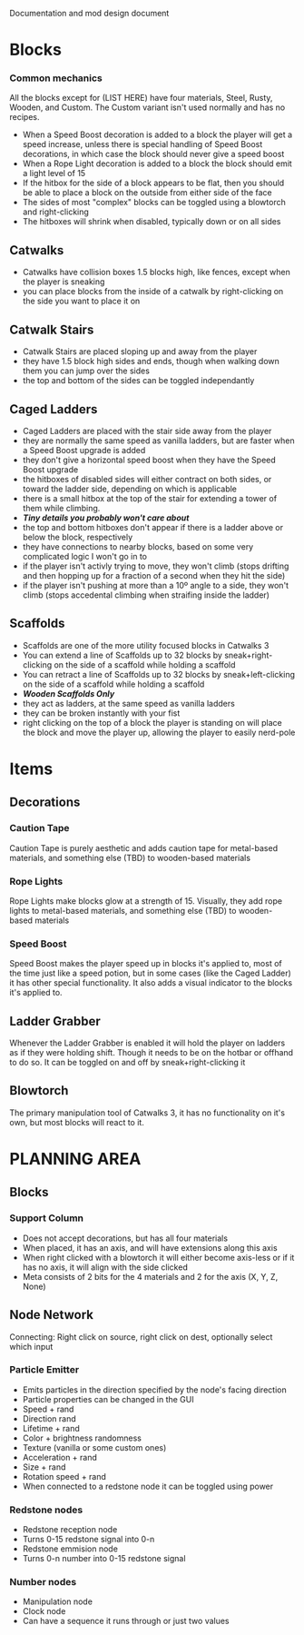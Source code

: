 Documentation and mod design document

# Blocks

### Common mechanics
All the blocks except for (LIST HERE) have four materials, Steel, Rusty, Wooden, and Custom. The Custom variant isn't used normally and has no recipes.

* When a Speed Boost decoration is added to a block the player will get a speed increase, unless there is special handling of Speed Boost decorations, in which case the block should never give a speed boost
* When a Rope Light decoration is added to a block the block should emit a light level of 15
* If the hitbox for the side of a block appears to be flat, then you should be able to place a block on the outside from either side of the face
* The sides of most "complex" blocks can be toggled using a blowtorch and right-clicking
* The hitboxes will shrink when disabled, typically down or on all sides

## Catwalks
* Catwalks have collision boxes 1.5 blocks high, like fences, except when the player is sneaking
* you can place blocks from the inside of a catwalk by right-clicking on the side you want to place it on

## Catwalk Stairs
* Catwalk Stairs are placed sloping up and away from the player
* they have 1.5 block high sides and ends, though when walking down them you can jump over the sides
* the top and bottom of the sides can be toggled independantly

## Caged Ladders
* Caged Ladders are placed with the stair side away from the player
* they are normally the same speed as vanilla ladders, but are faster when a Speed Boost upgrade is added
* they don't give a horizontal speed boost when they have the Speed Boost upgrade
* the hitboxes of disabled sides will either contract on both sides, or toward the ladder side, depending on which is applicable
* there is a small hitbox at the top of the stair for extending a tower of them while climbing.
* ***Tiny details you probably won't care about***
 * the top and bottom hitboxes don't appear if there is a ladder above or below the block, respectively
 * they have connections to nearby blocks, based on some very complicated logic I won't go in to
 * if the player isn't activly trying to move, they won't climb (stops drifting and then hopping up for a fraction of a second when they hit the side)
 * if the player isn't pushing at more than a 10º angle to a side, they won't climb (stops accedental climbing when straifing inside the ladder)

## Scaffolds
* Scaffolds are one of the more utility focused blocks in Catwalks 3
* You can extend a line of Scaffolds up to 32 blocks by sneak+right-clicking on the side of a scaffold while holding a scaffold
* You can retract a line of Scaffolds up to 32 blocks by sneak+left-clicking on the side of a scaffold while holding a scaffold
* ***Wooden Scaffolds Only*** 
 * they act as ladders, at the same speed as vanilla ladders
 * they can be broken instantly with your fist
 * right clicking on the top of a block the player is standing on will place the block and move the player up, allowing the player to easily nerd-pole

# Items

## Decorations

### Caution Tape
Caution Tape is purely aesthetic and adds caution tape for metal-based materials, and something else (TBD) to wooden-based materials

### Rope Lights
Rope Lights make blocks glow at a strength of 15. Visually, they add rope lights to metal-based materials, and something else (TBD) to wooden-based materials

### Speed Boost
Speed Boost makes the player speed up in blocks it's applied to, most of the time just like a speed potion, but in some cases (like the Caged Ladder) it has other special functionality. It also adds a visual indicator to the blocks it's applied to.

## Ladder Grabber
Whenever the Ladder Grabber is enabled it will hold the player on ladders as if they were holding shift. Though it needs to be on the hotbar or offhand to do so. It can be toggled on and off by sneak+right-clicking it

## Blowtorch
The primary manipulation tool of Catwalks 3, it has no functionality on it's own, but most blocks will react to it.


# PLANNING AREA

## Blocks

### Support Column
* Does not accept decorations, but has all four materials
* When placed, it has an axis, and will have extensions along this axis
* When right clicked with a blowtorch it will either become axis-less or if it has no axis, it will align with the side clicked
* Meta consists of 2 bits for the 4 materials and 2 for the axis (X, Y, Z, None)

## Node Network

Connecting: Right click on source, right click on dest, optionally select which input

### Particle Emitter
* Emits particles in the direction specified by the node's facing direction
* Particle properties can be changed in the GUI
 * Speed + rand
 * Direction rand
 * Lifetime + rand
 * Color + brightness randomness
 * Texture (vanilla or some custom ones)
 * Acceleration + rand
 * Size + rand
 * Rotation speed + rand
* When connected to a redstone node it can be toggled using power

### Redstone nodes
* Redstone reception node
 * Turns 0-15 redstone signal into 0-n
* Redstone emmision node
 * Turns 0-n number into 0-15 redstone signal

### Number nodes
* Manipulation node
* Clock node
 * Can have a sequence it runs through or just two values